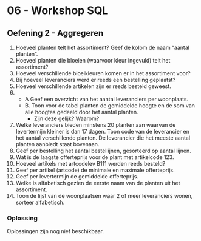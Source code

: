 # 06 - Workshop SQL

## Oefening 2 - Aggregeren

1. Hoeveel planten telt het assortiment? Geef de kolom de naam “aantal planten”.
2. Hoeveel planten die bloeien (waarvoor kleur ingevuld) telt het assortiment?
3. Hoeveel verschillende bloeikleuren komen er in het assortiment voor?
4. Bij hoeveel leveranciers werd er reeds een bestelling geplaatst?
5. Hoeveel verschillende artikelen zijn er reeds besteld geweest.
6. 
    - A Geef een overzicht van het aantal leveranciers per woonplaats.
    - B. Toon voor de tabel planten de gemiddelde hoogte en de som van alle hoogtes gedeeld door het aantal planten.
        - Zijn deze gelijk? Waarom?
7. Welke leveranciers bieden minstens 20 planten aan waarvan de levertermijn kleiner is dan 17 dagen. Toon code van  de leverancier en het aantal verschillende planten. De leverancier die het meeste aantal planten aanbiedt staat bovenaan.
8. Geef per bestelling het aantal bestellijnen, gesorteerd op aantal lijnen.
9. Wat is de laagste offerteprijs voor de plant met artikelcode 123.
10. Hoeveel artikels met artcodelev B111 werden reeds besteld?
11. Geef per artikel (artcode) de minimale en maximale offerteprijs.
12. Geef per levertermijn de gemiddelde offerteprijs.
13. Welke is alfabetisch gezien de eerste naam van de planten uit het assortiment.
14. Toon de lijst van de woonplaatsen waar 2 of meer leveranciers wonen, sorteer alfabetisch.

### Oplossing
Oplossingen zijn nog niet beschikbaar.
